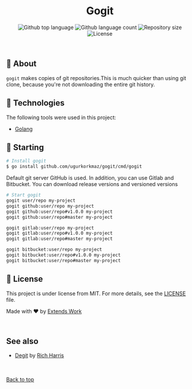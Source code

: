 <h1 align="center">Gogit</h1>

<p align="center">
  <img alt="Github top language" src="https://img.shields.io/github/languages/top/ugurkorkmaz/gogit?color=56BEB8">

  <img alt="Github language count" src="https://img.shields.io/github/languages/count/ugurkorkmaz/gogit?color=56BEB8">

  <img alt="Repository size" src="https://img.shields.io/github/repo-size/ugurkorkmaz/gogit?color=56BEB8">

  <img alt="License" src="https://img.shields.io/github/license/ugurkorkmaz/gogit?color=56BEB8">
</p>

<br>

## :dart: About ##

``gogit`` makes copies of git repositories.This is much quicker than using git clone, because you're not downloading the entire git history.


## :rocket: Technologies ##

The following tools were used in this project:

- [Golang](https://go.dev/)

## :checkered_flag: Starting ##

```bash
# Install gogit
$ go install github.com/ugurkorkmaz/gogit/cmd/gogit

```
Default git server GitHub is used.
In addition, you can use Gitlab and Bitbucket.
You can download release versions and versioned versions

```bash	
# Start gogit
gogit user/repo my-project
gogit github:user/repo my-project
gogit github:user/repo#v1.0.0 my-project
gogit github:user/repo#master my-project

gogit gitlab:user/repo my-project
gogit gitlab:user/repo#v1.0.0 my-project
gogit gitlab:user/repo#master my-project

gogit bitbucket:user/repo my-project
gogit bitbucket:user/repo#v1.0.0 my-project
gogit bitbucket:user/repo#master my-project
```	

## :memo: License ##

This project is under license from MIT. For more details, see the [LICENSE](LICENSE) file.


Made with :heart: by <a href="https://github.com/ugurkorkmaz" target="_blank">Extends Work</a>

&#xa0;
## See also
- [Degit](https://github.com/Rich-Harris/degit) by [Rich Harris](https://github.com/Rich-Harris)
<br/>&#xa0;
<br/>
<a href="#top">Back to top</a>

